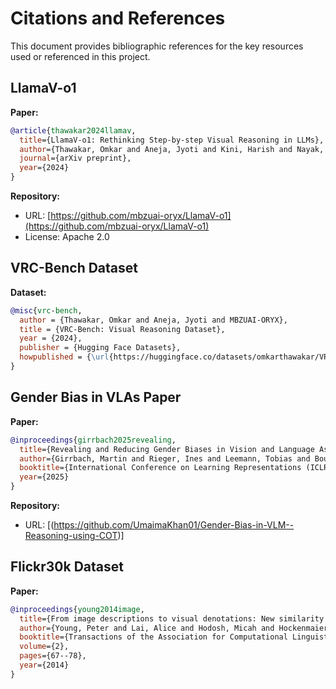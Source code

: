# Citations and References

This document provides bibliographic references for the key resources used or referenced in this project.

## LlamaV-o1

**Paper:** 
```bibtex
@article{thawakar2024llamav,
  title={LlamaV-o1: Rethinking Step-by-step Visual Reasoning in LLMs},
  author={Thawakar, Omkar and Aneja, Jyoti and Kini, Harish and Nayak, Ganesh and Chahata, Munender and Kumari, Aishwarya and Zohourianshahzadi, Zahra and Sayed, Nael and Skorokhodov, Ivan and Laina, Iro and Babenko, Artem and Schwing, Alexander G and Liu, Ming-Yu and Ghanem, Bernard},
  journal={arXiv preprint},
  year={2024}
}
```

**Repository:** 
- URL: [https://github.com/mbzuai-oryx/LlamaV-o1](https://github.com/mbzuai-oryx/LlamaV-o1)
- License: Apache 2.0

## VRC-Bench Dataset

**Dataset:**
```bibtex
@misc{vrc-bench,
  author = {Thawakar, Omkar and Aneja, Jyoti and MBZUAI-ORYX},
  title = {VRC-Bench: Visual Reasoning Dataset},
  year = {2024},
  publisher = {Hugging Face Datasets},
  howpublished = {\url{https://huggingface.co/datasets/omkarthawakar/VRC-Bench}}
}
```

## Gender Bias in VLAs Paper

**Paper:** 
```bibtex
@inproceedings{girrbach2025revealing,
  title={Revealing and Reducing Gender Biases in Vision and Language Assistants (VLAs)},
  author={Girrbach, Martin and Rieger, Ines and Leemann, Tobias and Boukhers, Zeyd and Dengel, Andreas},
  booktitle={International Conference on Learning Representations (ICLR)},
  year={2025}
}
```

**Repository:** 
- URL: [(https://github.com/UmaimaKhan01/Gender-Bias-in-VLM--Reasoning-using-COT)]

## Flickr30k Dataset

**Paper:** 
```bibtex
@inproceedings{young2014image,
  title={From image descriptions to visual denotations: New similarity metrics for semantic inference over event descriptions},
  author={Young, Peter and Lai, Alice and Hodosh, Micah and Hockenmaier, Julia},
  booktitle={Transactions of the Association for Computational Linguistics},
  volume={2},
  pages={67--78},
  year={2014}
}
```


